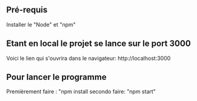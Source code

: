 ## Pré-requis

Installer le "Node" et "npm"


## Etant en local le projet se lance sur le port 3000

Voici le lien qui s'ouvrira dans le navigateur:  http://localhost:3000

## Pour lancer le programme

Premièrement faire : "npm install
secondo faire: "npm start"